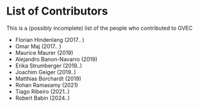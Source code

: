 # List of Contributors

This is a (possibly incomplete) list of the people who contributed to GVEC


* Florian Hindenlang (2017.. ) 
* Omar Maj (2017.. )
* Maurice Maurer (2019)
* Alejandro Banon-Navarro (2019)
* Erika Strumberger (2019..)
* Joachim Geiger (2019..)
* Matthias Borchardt (2019)
* Rohan Ramasamy (2021)
* Tiago Ribeiro (2021..)
* Robert Babin (2024..)

